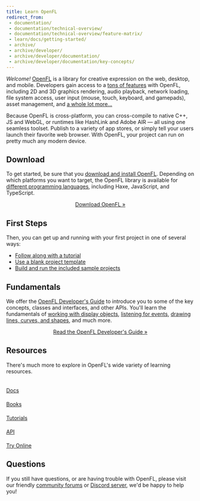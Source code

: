```yaml
---
title: Learn OpenFL
redirect_from:
 - documentation/
 - documentation/technical-overview/
 - documentation/technical-overview/feature-matrix/
 - learn/docs/getting-started/
 - archive/
 - archive/developer/
 - archive/developer/documentation/
 - archive/developer/documentation/key-concepts/
---
```


_Welcome!_ [OpenFL](/) is a library for creative expression on the web, desktop, and mobile. Developers gain access to a [tons of features](/learn/features) with OpenFL, including 2D and 3D graphics rendering, audio playback, network loading, file system access, user input (mouse, touch, keyboard, and gamepads), asset management, and [a whole lot more…](/learn/features)

Because OpenFL is cross-platform, you can cross-compile to native C++, JS and WebGL, or runtimes like HashLink and Adobe AIR — all using one seamless toolset. Publish to a variety of app stores, or simply tell your users launch their favorite web browser. With OpenFL, your project can run on pretty much any modern device.

## Download

To get started, be sure that you [download and install OpenFL](/download/). Depending on which platforms you want to target, the OpenFL library is available for [different programming languages](/learn/languages), including Haxe, JavaScript, and TypeScript.

<p style="text-align:center"><a href="/download/" target="_blank" class="btn btn-info" role="button">Download OpenFL &raquo;</a></p>

## First Steps

Then, you can get up and running with your first project in one of several ways:

- [Follow along with a tutorial](/learn/haxelib/tutorials/)
- [Use a blank project template](docs/command-line-tools/create-new-project/)
- [Build and run the included sample projects](docs/command-line-tools/samples/)

## Fundamentals

We offer the [OpenFL Developer's Guide](https://books.openfl.org/openfl-developers-guide/) to introduce you to some of the key concepts, classes and interfaces, and other APIs. You'll learn the fundamentals of [working with display objects](https://books.openfl.org/openfl-developers-guide/display-programming/), [listening for events](https://books.openfl.org/openfl-developers-guide/handling-events/), [drawing lines, curves, and shapes](https://books.openfl.org/openfl-developers-guide/using-the-drawing-api/), and much more.

<p style="text-align:center"><a href="https://books.openfl.org/openfl-developers-guide/" target="_blank" class="btn btn-info" role="button">Read the OpenFL Developer's Guide &raquo;</a></p>

## Resources

There's much more to explore in OpenFL's wide variety of learning resources.

<style>
a.large-btn {
	width: 110px;
	height: 110px;
	margin: 4px 12px 12px 0;
}
a.large-btn .glyphicon {
	display: block;
	font-size: 40px;
	padding: 10px;
}
</style>

<a href="/learn/docs/" class="btn btn-default btn-lg text-center large-btn" role="button">
	<span class="glyphicon glyphicon-file"></span>
	Docs
</a>
<a href="/learn/books/" class="btn btn-default btn-lg text-center large-btn" role="button">
	<span class="glyphicon glyphicon-book"></span>
	Books
</a>
<a href="/learn/tutorials/" class="btn btn-default btn-lg text-center large-btn" role="button">
	<span class="glyphicon glyphicon-apple"></span>
	Tutorials
</a>
<a href="https://api.openfl.org" class="btn btn-default btn-lg text-center large-btn" role="button">
	<span class="glyphicon glyphicon-list-alt"></span>
	API
</a>
<a href="http://try.openfl.org" class="btn btn-default btn-lg text-center large-btn" target="_blank" role="button">
	<span class="glyphicon glyphicon-globe"></span>
	Try Online
</a>

## Questions

If you still have questions, or are having trouble with OpenFL, please visit our friendly [community forums](https://community.openfl.org) or [Discord server](https://discord.gg/tDgq8EE), we'd be happy to help you!
